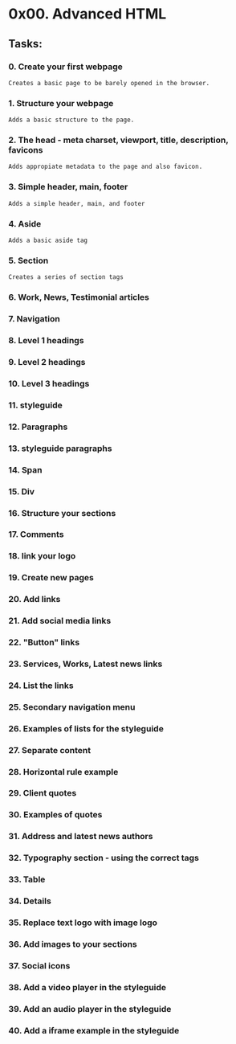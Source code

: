 # 0x00. Advanced HTML

## Tasks:

### 0. Create your first webpage
    Creates a basic page to be barely opened in the browser.

### 1. Structure your webpage
    Adds a basic structure to the page.

### 2. The head - meta charset, viewport, title, description, favicons
    Adds appropiate metadata to the page and also favicon.

### 3. Simple header, main, footer
    Adds a simple header, main, and footer
### 4. Aside
    Adds a basic aside tag
### 5. Section
    Creates a series of section tags
### 6. Work, News, Testimonial articles

### 7. Navigation

### 8. Level 1 headings

### 9. Level 2 headings

### 10. Level 3 headings

### 11. styleguide

### 12. Paragraphs

### 13. styleguide paragraphs

### 14. Span

### 15. Div

### 16. Structure your sections

### 17. Comments

### 18. link your logo

### 19. Create new pages

### 20. Add links

### 21. Add social media links

### 22. "Button" links

### 23. Services, Works, Latest news links

### 24. List the links

### 25. Secondary navigation menu

### 26. Examples of lists for the styleguide

### 27. Separate content

### 28. Horizontal rule example

### 29. Client quotes

### 30. Examples of quotes

### 31. Address and latest news authors

### 32. Typography section - using the correct tags

### 33. Table

### 34. Details

### 35. Replace text logo with image logo

### 36. Add images to your sections

### 37. Social icons

### 38. Add a video player in the styleguide

### 39. Add an audio player in the styleguide

### 40. Add a iframe example in the styleguide